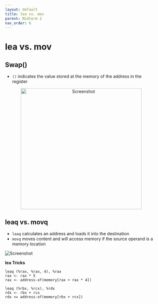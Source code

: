 ```yaml
---
layout: default
title: lea vs. mov
parent: Midterm 2
nav_order: 6
---
```

# lea vs. mov
## Swap()
- `()` indicates the value stored at the memory of the address in the register
<div style="text-align: center;">
  <img src="{{ '/images/Screen Shot 2024-03-15 at 2.25.39 PM.png' | relative_url }}" alt="Screenshot" width="400">
</div>

## leaq vs. movq
- `leaq` calculates an address and loads it into the destination
- `movq` moves content and will access memory if the source operand is a memory location
<div>
  <img src="{{ '/images/Screen Shot 2024-03-15 at 2.37.36 PM.png' | relative_url }}" alt="Screenshot">
</div>

**lea Tricks**
```
leaq (%rax, %rax, 4), %rax
rax <- rax * 5
rax <- address-of(memory[rax + rax * 4])
```

```
leaq (%rbx, %rcx), %rdx
rdx <- rbx + rcx
rdx <= address-of(memory[rbx + rcx])
```